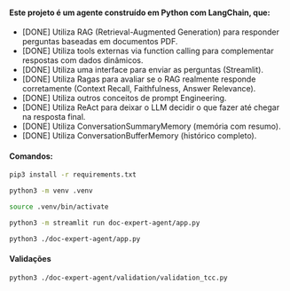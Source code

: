 #### Este projeto é um agente construído em Python com LangChain, que:

- [DONE] Utiliza RAG (Retrieval-Augmented Generation) para responder perguntas baseadas em documentos PDF.
- [DONE] Utiliza tools externas via function calling para complementar respostas com dados dinâmicos.
- [DONE] Utiliza uma interface para enviar as perguntas (Streamlit).
- [DONE] Utiliza Ragas para avaliar se o RAG realmente responde corretamente (Context Recall, Faithfulness, Answer Relevance).
- [DONE] Utiliza outros conceitos de prompt Engineering.
- [DONE] Utiliza ReAct para deixar o LLM decidir o que fazer até chegar na resposta final.
- [DONE] Utiliza ConversationSummaryMemory (memória com resumo).
- [DONE] Utiliza ConversationBufferMemory (histórico completo).

#### Comandos:
```bash
pip3 install -r requirements.txt

python3 -m venv .venv

source .venv/bin/activate

python3 -m streamlit run doc-expert-agent/app.py

python3 ./doc-expert-agent/app.py
```

#### Validações
```bash
python3 ./doc-expert-agent/validation/validation_tcc.py
```
